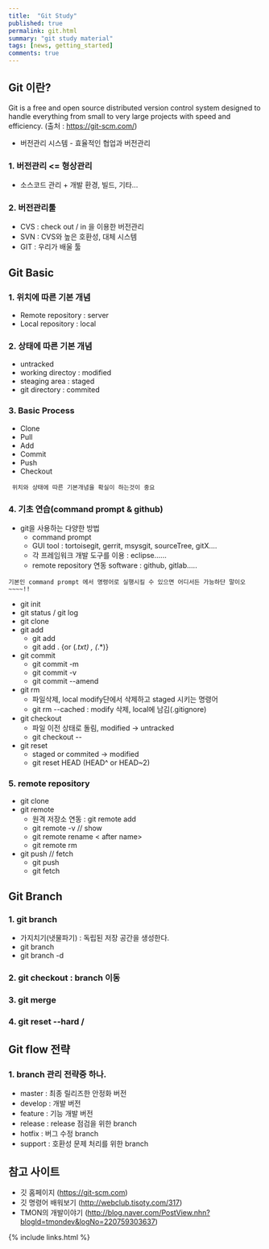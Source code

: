 ```yaml
---
title:  "Git Study"
published: true
permalink: git.html
summary: "git study material"
tags: [news, getting_started]
comments: true
---
```


## Git 이란?

Git is a free and open source distributed version control system designed to handle everything from small to very large projects with speed and efficiency. (출처 : https://git-scm.com/)
* 버전관리 시스템 - 효율적인 협업과 버전관리

### 1. 버전관리 <= 형상관리

* 소스코드 관리 + 개발 환경, 빌드, 기타...


### 2. 버전관리툴

* CVS : check out / in 을 이용한 버전관리
* SVN : CVS와 높은 호환성, 대체 시스템
* GIT : 우리가 배울 툴

## Git Basic

### 1. 위치에 따른 기본 개념

 * Remote repository : server
 * Local repository : local
	

### 2. 상태에 따른 기본 개념

 * untracked
 * working directoy : modified
 * steaging area : staged
 * git directory : commited
	
### 3. Basic Process

 * Clone
 * Pull
 * Add
 * Commit
 * Push
 * Checkout

```
 위치와 상태에 따른 기본개념을 확실이 하는것이 중요
```
	
### 4. 기초 연습(command prompt & github)
   
 * git을 사용하는 다양한 방법
   - command prompt
   - GUI tool : tortoisegit, gerrit, msysgit, sourceTree, gitX....
   - 각 프레임워크 개발 도구를 이용 : eclipse......
   - remote repository 연동 software : github, gitlab.....

```
기본인 command prompt 에서 명령어로 실행시킬 수 있으면 어디서든 가능하단 말이오~~~~!!
```

 * git init
 * git status / git log
 * git clone
 * git add
   - git add <file name>
   - git add . {or (*.txt) , (*.*)} 
 * git commit
   - git commit -m <commit message>
   - git commit -v
   - git commit --amend
 * git rm
   - 파일삭제, local modify단에서 삭제하고 staged 시키는 명령어
   - git rm --cached <file name> : modify 삭제, local에 남김(.gitignore) 
 * git checkout
   - 파일 이전 상태로 돌림, modified → untracked
   - git checkout -- <file name> 
 * git reset
   - staged or commited → modified
   - git reset HEAD <file name> (HEAD^ or HEAD~2)

### 5. remote repository
 
 * git clone <url>
 * git remote
   - 원격 저장소 연동 : git remote add <remote repository name> <url>
   - git remote -v // show <remote repository name>
   - git remote rename <before name> < after name>
   - git remote rm <remote repository name>
 * git push // fetch
   - git push <remote repository name> <branch name>
   - git fetch <branch name>

## Git Branch

### 1. git branch

 * 가지치기(냇물파기) : 독립된 저장 공간을 생성한다. 
 * git branch <branch name>
 * git branch -d <branch name>

### 2. git checkout <branch name> : branch 이동

### 3. git merge <branch name>

### 4. git reset --hard <remote name>/<branch name>

## Git flow 전략

### 1. branch 관리 전략중 하나.

 * master : 최종 릴리즈한 안정화 버전
 * develop : 개발 버전
 * feature : 기능 개발 버전
 * release : release 점검을 위한 branch
 * hotfix : 버그 수정 branch
 * support : 호환성 문제 처리를 위한 branch

## 참고 사이트

 * 깃 홈페이지 (https://git-scm.com)
 * 깃 명령어 배워보기 (http://webclub.tisoty.com/317)
 * TMON의 개발이야기 (http://blog.naver.com/PostView.nhn?blogId=tmondev&logNo=220759303637)

{% include links.html %}
